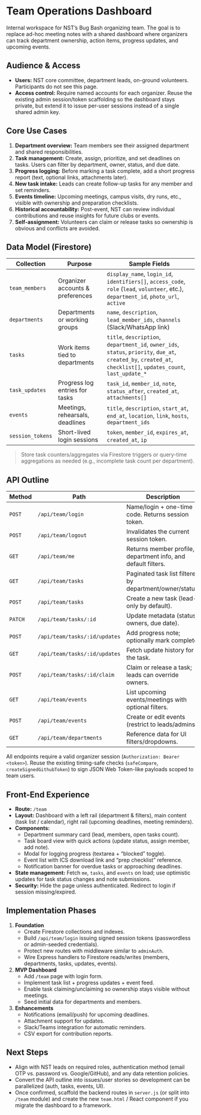 # Team Operations Dashboard

Internal workspace for NST’s Bug Bash organizing team. The goal is to replace ad-hoc meeting notes with a shared dashboard where organizers can track department ownership, action items, progress updates, and upcoming events.

## Audience & Access
- **Users:** NST core committee, department leads, on-ground volunteers. Participants do not see this page.
- **Access control:** Require named accounts for each organizer. Reuse the existing admin session/token scaffolding so the dashboard stays private, but extend it to issue per-user sessions instead of a single shared admin key.

## Core Use Cases
1. **Department overview:** Team members see their assigned department and shared responsibilities.
2. **Task management:** Create, assign, prioritize, and set deadlines on tasks. Users can filter by department, owner, status, and due date.
3. **Progress logging:** Before marking a task complete, add a short progress report (text, optional links, attachments later).
4. **New task intake:** Leads can create follow-up tasks for any member and set reminders.
5. **Events timeline:** Upcoming meetings, campus visits, dry runs, etc., visible with ownership and preparation checklists.
6. **Historical accountability:** Post-event, NST can review individual contributions and reuse insights for future clubs or events.
7. **Self-assignment:** Volunteers can claim or release tasks so ownership is obvious and conflicts are avoided.

## Data Model (Firestore)
| Collection | Purpose | Sample Fields |
| --- | --- | --- |
| `team_members` | Organizer accounts & preferences | `display_name`, `login_id`, `identifiers[]`, `access_code`, `role` (`lead`, `volunteer`, etc.), `department_id`, `photo_url`, `active` |
| `departments` | Departments or working groups | `name`, `description`, `lead_member_ids`, `channels` (Slack/WhatsApp link) |
| `tasks` | Work items tied to departments | `title`, `description`, `department_id`, `owner_ids`, `status`, `priority`, `due_at`, `created_by`, `created_at`, `checklist[]`, `updates_count`, `last_update_*` |
| `task_updates` | Progress log entries for tasks | `task_id`, `member_id`, `note`, `status_after`, `created_at`, `attachments[]` |
| `events` | Meetings, rehearsals, deadlines | `title`, `description`, `start_at`, `end_at`, `location`, `link`, `hosts`, `department_ids` |
| `session_tokens` | Short-lived login sessions | `token`, `member_id`, `expires_at`, `created_at`, `ip` |

> Store task counters/aggregates via Firestore triggers or query-time aggregations as needed (e.g., incomplete task count per department).

## API Outline
| Method | Path | Description |
| --- | --- | --- |
| `POST` | `/api/team/login` | Name/login + one-time code. Returns session token. |
| `POST` | `/api/team/logout` | Invalidates the current session token. |
| `GET` | `/api/team/me` | Returns member profile, department info, and default filters. |
| `GET` | `/api/team/tasks` | Paginated task list filtered by department/owner/status. |
| `POST` | `/api/team/tasks` | Create a new task (lead-only by default). |
| `PATCH` | `/api/team/tasks/:id` | Update metadata (status, owners, due date). |
| `POST` | `/api/team/tasks/:id/updates` | Add progress note; optionally mark complete. |
| `GET` | `/api/team/tasks/:id/updates` | Fetch update history for the task. |
| `POST` | `/api/team/tasks/:id/claim` | Claim or release a task; leads can override owners. |
| `GET` | `/api/team/events` | List upcoming events/meetings with optional filters. |
| `POST` | `/api/team/events` | Create or edit events (restrict to leads/admins). |
| `GET` | `/api/team/departments` | Reference data for UI filters/dropdowns. |

All endpoints require a valid organizer session (`Authorization: Bearer <token>`). Reuse the existing timing-safe checks (`safeCompare`, `createSignedGithubToken`) to sign JSON Web Token-like payloads scoped to team users.

## Front-End Experience
- **Route:** `/team`
- **Layout:** Dashboard with a left rail (department & filters), main content (task list / calendar), right rail (upcoming deadlines, meeting reminders).
- **Components:**
  - Department summary card (lead, members, open tasks count).
  - Task board view with quick actions (update status, assign member, add note).
  - Modal for logging progress (textarea + “blocked” toggle).
  - Event list with ICS download link and “prep checklist” reference.
  - Notification banner for overdue tasks or approaching deadlines.
- **State management:** Fetch `me`, `tasks`, and `events` on load; use optimistic updates for task status changes and note submissions.
- **Security:** Hide the page unless authenticated. Redirect to login if session missing/expired.

## Implementation Phases
1. **Foundation**
   - Create Firestore collections and indexes.
   - Build `/api/team/login` issuing signed session tokens (passwordless or admin-seeded credentials).
   - Protect new routes with middleware similar to `adminAuth`.
   - Wire Express handlers to Firestore reads/writes (members, departments, tasks, updates, events).
2. **MVP Dashboard**
   - Add `/team` page with login form.
   - Implement task list + progress updates + event feed.
   - Enable task claiming/unclaiming so ownership stays visible without meetings.
   - Seed initial data for departments and members.
3. **Enhancements**
   - Notifications (email/push) for upcoming deadlines.
   - Attachment support for updates.
   - Slack/Teams integration for automatic reminders.
   - CSV export for contribution reports.

## Next Steps
- Align with NST leads on required roles, authentication method (email OTP vs. password vs. Google/GitHub), and any data retention policies.
- Convert the API outline into issues/user stories so development can be parallelized (auth, tasks, events, UI).
- Once confirmed, scaffold the backend routes in `server.js` (or split into `/team` module) and create the new `team.html` / React component if you migrate the dashboard to a framework.
